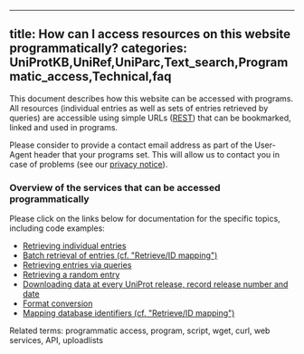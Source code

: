 
---
title: How can I access resources on this website programmatically?
categories: UniProtKB,UniRef,UniParc,Text_search,Programmatic_access,Technical,faq
---

This document describes how this website can be accessed with programs. All resources (individual entries as well as sets of entries retrieved by queries) are accessible using simple URLs ([REST](http://en.wikipedia.org/wiki/Representational%5FState%5FTransfer)) that can be bookmarked, linked and used in programs.

Please consider to provide a contact email address as part of the User-Agent header that your programs set. This will allow us to contact you in case of problems (see our [privacy notice](http://www.uniprot.org/help/privacy)).

### Overview of the services that can be accessed programmatically

Please click on the links below for documentation for the specific topics, including code examples:

*   [Retrieving individual entries](http://www.uniprot.org/help/api%5Fretrieve%5Fentries)
*   [Batch retrieval of entries (cf. "Retrieve/ID mapping")](http://www.uniprot.org/help/api%5Fbatch%5Fretrieval)
*   [Retrieving entries via queries](http://www.uniprot.org/help/api%5Fqueries)
*   [Retrieving a random entry](http://www.uniprot.org/help/api%5Frandom%5Fentry)
*   [Downloading data at every UniProt release, record release number and date](http://www.uniprot.org/help/api%5Fdownloading)
*   [Format conversion](http://www.uniprot.org/help/api%5Fformat%5Fconversion)
*   [Mapping database identifiers (cf. "Retrieve/ID mapping")](http://www.uniprot.org/help/api%5Fidmapping)

Related terms: programmatic access, program, script, wget, curl, web services, API, uploadlists
        
